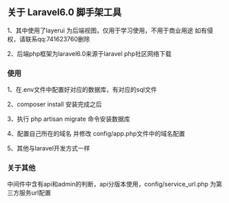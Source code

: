 ## 关于 Laravel6.0 脚手架工具

1、其中使用了layerui 为后端视图，仅用于学习使用，不用于商业用途 如有侵权，请联系qq:741623760删除

2、后端php框架为laravel6.0来源于laravel php社区网络下载

### 使用

1、在.env文件中配置好对应的数据库，有对应的sql文件

2、composer install 安装完成之后

3、执行 php artisan migrate 命令安装数据库

4、配置自己所在的域名 并修改 config/app.php文件中的域名配置

5、其他与laravel开发方式一样

### 关于其他
中间件中含有api和admin的判断，api分版本使用，config/service_url.php 为第三方服务url配置


